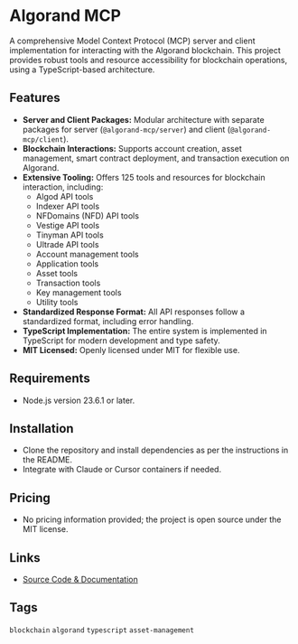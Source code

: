 # Algorand MCP

A comprehensive Model Context Protocol (MCP) server and client implementation for interacting with the Algorand blockchain. This project provides robust tools and resource accessibility for blockchain operations, using a TypeScript-based architecture.

## Features
- **Server and Client Packages:** Modular architecture with separate packages for server (`@algorand-mcp/server`) and client (`@algorand-mcp/client`).
- **Blockchain Interactions:** Supports account creation, asset management, smart contract deployment, and transaction execution on Algorand.
- **Extensive Tooling:** Offers 125 tools and resources for blockchain interaction, including:
  - Algod API tools
  - Indexer API tools
  - NFDomains (NFD) API tools
  - Vestige API tools
  - Tinyman API tools
  - Ultrade API tools
  - Account management tools
  - Application tools
  - Asset tools
  - Transaction tools
  - Key management tools
  - Utility tools
- **Standardized Response Format:** All API responses follow a standardized format, including error handling.
- **TypeScript Implementation:** The entire system is implemented in TypeScript for modern development and type safety.
- **MIT Licensed:** Openly licensed under MIT for flexible use.

## Requirements
- Node.js version 23.6.1 or later.

## Installation
- Clone the repository and install dependencies as per the instructions in the README.
- Integrate with Claude or Cursor containers if needed.

## Pricing
- No pricing information provided; the project is open source under the MIT license.

## Links
- [Source Code & Documentation](https://github.com/goplausible/algorand-mcp)

## Tags
`blockchain` `algorand` `typescript` `asset-management`